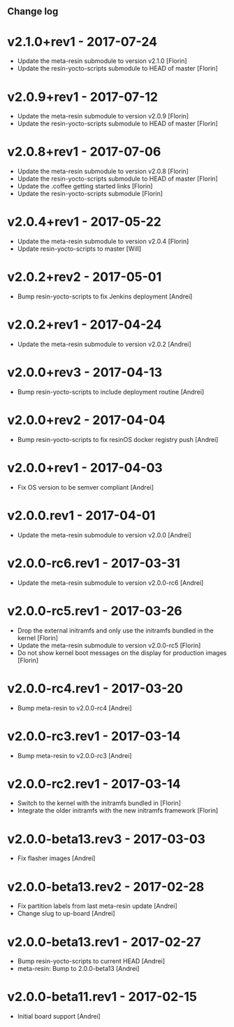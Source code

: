 Change log
-----------

# v2.1.0+rev1 - 2017-07-24

* Update the meta-resin submodule to version v2.1.0 [Florin]
* Update the resin-yocto-scripts submodule to HEAD of master [Florin]

# v2.0.9+rev1 - 2017-07-12

* Update the meta-resin submodule to version v2.0.9 [Florin]
* Update the resin-yocto-scripts submodule to HEAD of master [Florin]

# v2.0.8+rev1 - 2017-07-06

* Update the meta-resin submodule to version v2.0.8 [Florin]
* Update the resin-yocto-scripts submodule to HEAD of master [Florin]
* Update the .coffee getting started links [Florin]
* Update the resin-yocto-scripts submodule [Florin]

# v2.0.4+rev1 - 2017-05-22

* Update the meta-resin submodule to version v2.0.4 [Florin]
* Update resin-yocto-scripts to master [Will]

# v2.0.2+rev2 - 2017-05-01

* Bump resin-yocto-scripts to fix Jenkins deployment [Andrei]

# v2.0.2+rev1 - 2017-04-24

* Update the meta-resin submodule to version v2.0.2 [Andrei]

# v2.0.0+rev3 - 2017-04-13

* Bump resin-yocto-scripts to include deployment routine [Andrei]

# v2.0.0+rev2 - 2017-04-04

* Bump resin-yocto-scripts to fix resinOS docker registry push [Andrei]

# v2.0.0+rev1 - 2017-04-03

* Fix OS version to be semver compliant [Andrei]

# v2.0.0.rev1 - 2017-04-01

* Update the meta-resin submodule to version v2.0.0 [Andrei]

# v2.0.0-rc6.rev1 - 2017-03-31

* Update the meta-resin submodule to version v2.0.0-rc6 [Andrei]

# v2.0.0-rc5.rev1 - 2017-03-26

* Drop the external initramfs and only use the initramfs bundled in the kernel [Florin]
* Update the meta-resin submodule to version v2.0.0-rc5 [Florin]
* Do not show kernel boot messages on the display for production images [Florin]

# v2.0.0-rc4.rev1 - 2017-03-20

* Bump meta-resin to v2.0.0-rc4 [Andrei]

# v2.0.0-rc3.rev1 - 2017-03-14

* Bump meta-resin to v2.0.0-rc3 [Andrei]

# v2.0.0-rc2.rev1 - 2017-03-14

* Switch to the kernel with the initramfs bundled in [Florin]
* Integrate the older initramfs with the new initramfs framework [Florin]

# v2.0.0-beta13.rev3 - 2017-03-03

* Fix flasher images [Andrei]

# v2.0.0-beta13.rev2 - 2017-02-28

* Fix partition labels from last meta-resin update [Andrei]
* Change slug to up-board [Andrei]

# v2.0.0-beta13.rev1 - 2017-02-27

* Bump resin-yocto-scripts to current HEAD [Andrei]
* meta-resin: Bump to 2.0.0-beta13 [Andrei]

# v2.0.0-beta11.rev1 - 2017-02-15

* Initial board support [Andrei]
